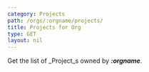 ```yaml
---
category: Projects
path: /orgs/:orgname/projects/
title: Projects for Org
type: GET
layout: nil
---
```


Get the list of _Project_s owned by ***:orgname***.